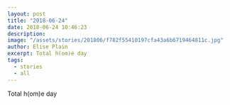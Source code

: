 ```yaml
---
layout: post
title: "2018-06-24"
date: 2018-06-24 10:46:23
description: 
image: "/assets/stories/201806/f782f55410197cfa43a6b6719464811c.jpg"
author: Elise Plain
excerpt: Total h(om)e day
tags: 
  - stories
  - all
---
```


Total h(om)e day
<p></p>
